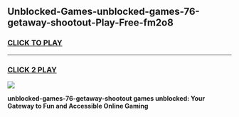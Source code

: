 
## Unblocked-Games-unblocked-games-76-getaway-shootout-Play-Free-fm2o8
<h3>
<a href="https://premium76.site?title=unblocked-games-76-getaway-shootout&ref=10A">CLICK TO PLAY</a></h3>
<hr>

<h3>
<a href="https://premium76.site?title=unblocked-games-76-getaway-shootout&ref=10A">CLICK 2 PLAY</a>
  
</h3>

<a href="https://premium76.site?title=unblocked-games-76-getaway-shootout&ref=10A"><img src="https://clearcache.store/games.png"></a>


**unblocked-games-76-getaway-shootout games unblocked: Your Gateway to Fun and Accessible Online Gaming**
